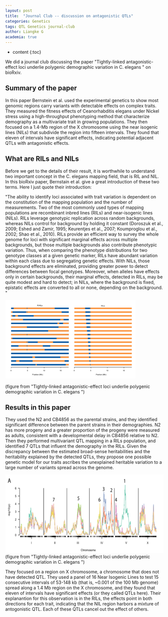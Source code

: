 ```yaml
---
layout: post
title:  "Journal Club -- discussion on antagonistic QTLs"
categories: Genetics
tags: QTL Genetics journal-club
author: Liangke G
academia: true
---
```

* content
{:toc}

We did a journal club discussing the paper "Tightly-linked antagonistic-effect loci underlie polygenic demographic variation in C. elegans " on bioRxiv.

## Summary of the paper 
In this paper Bernstein et al. used the experimental genetics to show most genomic regions carry variants with detectable effects on complex traits. They measured the fitness effects of Ceanorhabditis elegans under Nickel stress using a high-throughput phenotyping method that characterize demography as a multivariate trait in growing populations. 
They then focused on a 1.4-Mb region of the X chromosome using the near isogenic lines (NILs) that subdivide the region into fifteen intervals. They found that eleven of intervals have significant effects, indicating potential adjacent QTLs with antagonistic effects. 




>
## What are RILs and NILs

Before we get to the details of their result, it is worthwhile to understand two important concept in the C. elegans mapping field, that is RIL and NIL. In this bioRxiv paper, Bernstain et al. give a great introduction of these two terms. Here I just quote their introduction:

"The ability to identify loci associated with trait variation is dependent on the constitution of the mapping population and the number of measurements. Two of the most commonly used types of mapping populations are recombinant inbred lines (RILs) and near-isogenic lines (NILs). RILs leverage genotypic replication across random backgrounds, whereas NILs control for background by holding it constant (Doroszuk et al., 2009; Eshed and Zamir, 1995; Keurentjes et al., 2007; Koumproglou et al., 2002; Shao et al., 2010). RILs provide an efficient way to survey the whole genome for loci with significant marginal effects across multiple backgrounds, but those multiple backgrounds also contribute phenotypic variation. Thus, when comparing the phenotype distributions for two genotype classes at a given genetic marker, RILs have abundant variation within each class due to segregating genetic effects. With NILs, those background effects are eliminated, providing greater power to detect differences between focal genotypes. Moreover, when alleles have effects only in certain backgrounds, their marginal effects, detected in RILs, may be quite modest and hard to detect; in NILs, where the background is fixed, epistatic effects are converted to all or none, depending on the background. "

<img src="https://github.com/gouliangke/myblog/raw/master/photos/1.png" height="250" />

(figure from "Tightly-linked antagonistic-effect loci underlie polygenic demographic variation in C. elegans ")

## Results in this paper

They used the N2 and CB4856 as the parental strains, and they identified significant difference between the parent strains in their demographies. N2 has more progeny and a greater proportion of the progeny were measured as adults, consistent with a developmental delay in CB4856 relative to N2. Then they performed multivariant QTL mapping in a RILs population, and identified 7 QTLs that influent the demography in the RILs.  Given the discrepancy between the estimated broad-sense heritabilities and the heritability explained by the detected QTLs, they propose one possible genetic model for our traits ascribes the unexplained heritable variation to a large number of variants spread across the genome. 

<img src="https://github.com/gouliangke/myblog/raw/master/photos/2.png" height="250" />
(figure from "Tightly-linked antagonistic-effect loci underlie polygenic demographic variation in C. elegans ")

They focused on a region on X chromosome, a chromosome that does not have detected QTL. They used a panel of 16 Near Isogenic Lines to test 15 consecutive intervals of 53-148 kb (that is, ~0.001 of the 100 Mb genome) spread along a 1.4 Mb region on the X chromosome, and they found that eleven of intervals have significant effects (or they called QTLs here). Their explanantion for this observation is in the RILs, the effects point in both directions for each trait, indicating that the NIL region harbors a mixture of antogonistic QTL. Each of these QTLs cancel out the effect of others.  